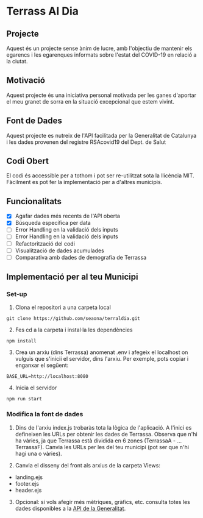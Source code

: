# Terrass Al Dia
## Projecte
Aquest és un projecte sense ànim de lucre, amb l'objectiu de mantenir els egarencs i les egarenques informats sobre l'estat del COVID-19 en relació a la ciutat. 
## Motivació
Aquest projecte és una iniciativa personal motivada per les ganes d'aportar el meu granet de sorra en la situació excepcional que estem vivint.
## Font de Dades
Aquest projecte es nutreix de l'API facilitada per la Generalitat de Catalunya i les dades provenen del registre RSAcovid19 del Dept. de Salut
## Codi Obert
El codi és accessible per a tothom i pot ser re-utilitzat sota la llicència MIT. Fàcilment es pot fer la implementació per a d'altres municipis.
## Funcionalitats
- [x] Agafar dades més recents de l'API oberta
- [x] Búsqueda específica per data
- [ ] Error Handling en la validació dels inputs
- [ ] Error Handling en la validació dels inputs
- [ ] Refactorització del codi 
- [ ] Visualització de dades acumulades
- [ ] Comparativa amb dades de demografia de Terrassa

## Implementació per al teu Municipi
### Set-up
1. Clona el repositori a una carpeta local

```git clone https://github.com/seaona/terraldia.git```

2. Fes cd a la carpeta i instal·la les dependències

```npm install```

3. Crea un arxiu (dins Terrassa) anomenat .env i afegeix el localhost on vulguis que s'inicii el servidor, dins l'arxiu. Per exemple, pots copiar i enganxar el següent:

```BASE_URL=http://localhost:8080```

4. Inicia el servidor 

```npm run start```

### Modifica la font de dades
1. Dins de l'arxiu index.js trobaràs tota la lògica de l'aplicació. A l'inici es defineixen les URLs per obtenir les dades de Terrassa. Observa que n'hi ha vàries, ja que Terrassa està dividida en 6 zones (TerrassaA - ... TerrassaF). Canvia les URLs per les del teu municipi (pot ser que n'hi hagi una o vàries).

2. Canvia el disseny del front als arxius de la carpeta Views:
- landing.ejs
- footer.ejs
- header.ejs

3. Opcional: si vols afegir més mètriques, gràfics, etc. consulta totes les dades disponibles a la [API de la Generalitat](https://analisi.transparenciacatalunya.cat/Salut/Registre-de-casos-de-COVID-19-realitzats-a-Catalun/xuwf-dxjd).
